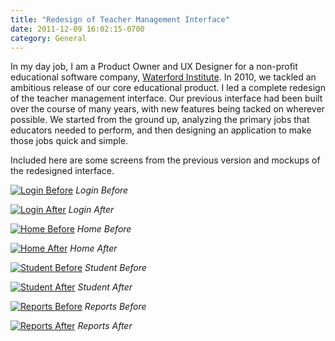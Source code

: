```yaml
---
title: "Redesign of Teacher Management Interface"
date: 2011-12-09 16:02:15-0700
category: General
---
```


In my day job, I am a Product Owner and UX Designer for a non-profit educational software company, [Waterford Institute](https://www.waterford.org). In 2010, we tackled an ambitious release of our core educational product. I led a complete redesign of the teacher management interface. Our previous interface had been built over the course of many years, with new features being tacked on wherever possible. We started from the ground up, analyzing the primary jobs that educators needed to perform, and then designing an application to make those jobs quick and simple.

Included here are some screens from the previous version and mockups of the redesigned interface.

[![Login Before](https://media.bennorris.org/images/bennorris/uploads/2019/a0fa4f849c.png "Login Before")](https://media.bennorris.org/images/bennorris/uploads/2019/a0fa4f849c.png)
*Login Before*

[![Login After](https://media.bennorris.org/images/bennorris/uploads/2019/7544da036e.png "Login After")](https://media.bennorris.org/images/bennorris/uploads/2019/7544da036e.png)
*Login After*

[![Home Before](https://media.bennorris.org/images/bennorris/uploads/2019/84fa1918a7.png "Home Before")](https://media.bennorris.org/images/bennorris/uploads/2019/84fa1918a7.png)
*Home Before*

[![Home After](https://media.bennorris.org/images/bennorris/uploads/2019/c3b58f3715.png "Home After")](https://media.bennorris.org/images/bennorris/uploads/2019/c3b58f3715.png)
*Home After*

[![Student Before](https://media.bennorris.org/images/bennorris/uploads/2019/0514576ca8.png "Student Before")](https://media.bennorris.org/images/bennorris/uploads/2019/0514576ca8.png)
*Student Before*

[![Student After](https://media.bennorris.org/images/bennorris/uploads/2019/fae95cb1ac.png "Student After")](https://media.bennorris.org/images/bennorris/uploads/2019/fae95cb1ac.png)
*Student After*

[![Reports Before](https://media.bennorris.org/images/bennorris/uploads/2019/d92c387817.png "Reports Before")](https://media.bennorris.org/images/bennorris/uploads/2019/d92c387817.png)
*Reports Before*

[![Reports After](https://media.bennorris.org/images/bennorris/uploads/2019/652d96c9c7.png "Reports After")](https://media.bennorris.org/images/bennorris/uploads/2019/652d96c9c7.png)
*Reports After*
